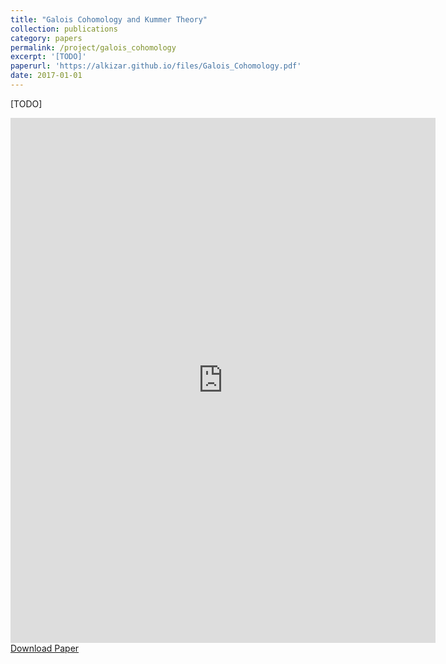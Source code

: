 ```yaml
---
title: "Galois Cohomology and Kummer Theory"
collection: publications
category: papers
permalink: /project/galois_cohomology
excerpt: '[TODO]'
paperurl: 'https://alkizar.github.io/files/Galois_Cohomology.pdf'
date: 2017-01-01
---
```


[TODO]

<embed class='hide-on-mobile' src= "https://alkizar.github.io/files/Galois_Cohomology.pdf" type='application/pdf' width="680" height="840">
<a href='https://alkizar.github.io/files/Galois_Cohomology.pdf'>Download Paper</a>

<style>
@media screen and (max-width: 568px) {
  .hide-on-mobile {
    display: none;
  }
}
</style>